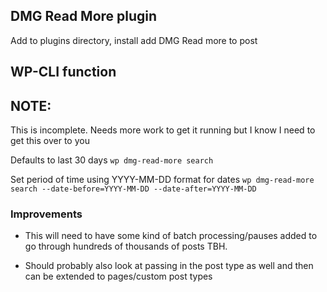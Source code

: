 ## DMG Read More plugin

Add to plugins directory, install add DMG Read more to post

## WP-CLI function

## NOTE:

This is incomplete. Needs more work to get it running but I know I need to get this over to you

Defaults to last 30 days
`wp dmg-read-more search`

Set period of time using YYYY-MM-DD format for dates
`wp dmg-read-more search --date-before=YYYY-MM-DD --date-after=YYYY-MM-DD`

### Improvements

- This will need to have some kind of batch processing/pauses
  added to go through hundreds of thousands of posts TBH.

- Should probably also look at passing in the post type as
  well and then can be extended to pages/custom post types
